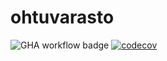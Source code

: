 # ohtuvarasto

![GHA workflow badge](https://github.com/mfaarni/ohtuvarasto/workflows/CI/badge.svg)
[![codecov](https://codecov.io/gh/mfaarni/ohtuvarasto/branch/main/graph/badge.svg?token=FQ4IRXWC68)](https://codecov.io/gh/mfaarni/ohtuvarasto)

